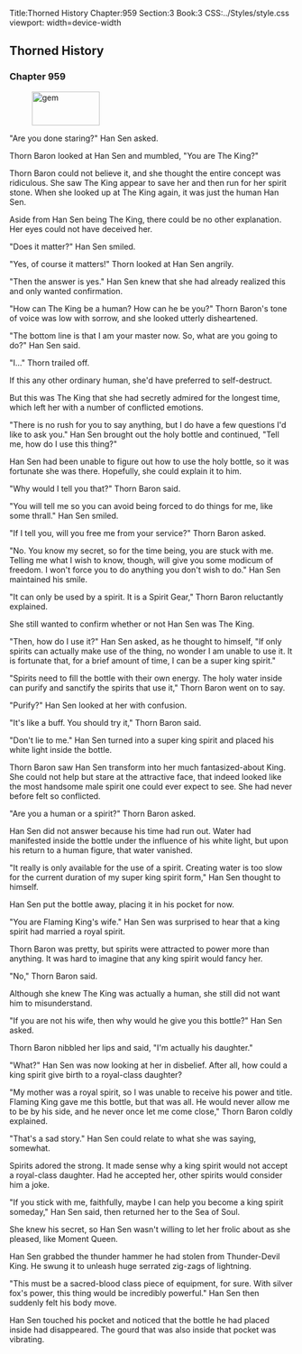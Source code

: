 Title:Thorned History 
Chapter:959 
Section:3 
Book:3 
CSS:../Styles/style.css 
viewport: width=device-width
  
## Thorned History
### Chapter 959 
<figure>
	<img src="../Images/gem.gif" alt="gem" id="gem" width="120" height="60" />
</figure>
  

  
  "Are you done staring?" Han Sen asked.

Thorn Baron looked at Han Sen and mumbled, "You are The King?"

Thorn Baron could not believe it, and she thought the entire concept was ridiculous. She saw The King appear to save her and then run for her spirit stone. When she looked up at The King again, it was just the human Han Sen.

Aside from Han Sen being The King, there could be no other explanation. Her eyes could not have deceived her.

"Does it matter?" Han Sen smiled.

"Yes, of course it matters!" Thorn looked at Han Sen angrily.

"Then the answer is yes." Han Sen knew that she had already realized this and only wanted confirmation.

"How can The King be a human? How can he be you?" Thorn Baron's tone of voice was low with sorrow, and she looked utterly disheartened.

"The bottom line is that I am your master now. So, what are you going to do?" Han Sen said.

"I..." Thorn trailed off.

If this any other ordinary human, she'd have preferred to self-destruct.

But this was The King that she had secretly admired for the longest time, which left her with a number of conflicted emotions.

"There is no rush for you to say anything, but I do have a few questions I'd like to ask you." Han Sen brought out the holy bottle and continued, "Tell me, how do I use this thing?"

Han Sen had been unable to figure out how to use the holy bottle, so it was fortunate she was there. Hopefully, she could explain it to him.

"Why would I tell you that?" Thorn Baron said.

"You will tell me so you can avoid being forced to do things for me, like some thrall." Han Sen smiled.

"If I tell you, will you free me from your service?" Thorn Baron asked.

"No. You know my secret, so for the time being, you are stuck with me. Telling me what I wish to know, though, will give you some modicum of freedom. I won't force you to do anything you don't wish to do." Han Sen maintained his smile.

"It can only be used by a spirit. It is a Spirit Gear," Thorn Baron reluctantly explained.

She still wanted to confirm whether or not Han Sen was The King.

"Then, how do I use it?" Han Sen asked, as he thought to himself, "If only spirits can actually make use of the thing, no wonder I am unable to use it. It is fortunate that, for a brief amount of time, I can be a super king spirit."

"Spirits need to fill the bottle with their own energy. The holy water inside can purify and sanctify the spirits that use it," Thorn Baron went on to say.

"Purify?" Han Sen looked at her with confusion.

"It's like a buff. You should try it," Thorn Baron said.

"Don't lie to me." Han Sen turned into a super king spirit and placed his white light inside the bottle.

Thorn Baron saw Han Sen transform into her much fantasized-about King. She could not help but stare at the attractive face, that indeed looked like the most handsome male spirit one could ever expect to see. She had never before felt so conflicted.

"Are you a human or a spirit?" Thorn Baron asked.

Han Sen did not answer because his time had run out. Water had manifested inside the bottle under the influence of his white light, but upon his return to a human figure, that water vanished.

"It really is only available for the use of a spirit. Creating water is too slow for the current duration of my super king spirit form," Han Sen thought to himself.

Han Sen put the bottle away, placing it in his pocket for now.

"You are Flaming King's wife." Han Sen was surprised to hear that a king spirit had married a royal spirit.

Thorn Baron was pretty, but spirits were attracted to power more than anything. It was hard to imagine that any king spirit would fancy her.

"No," Thorn Baron said.

Although she knew The King was actually a human, she still did not want him to misunderstand.

"If you are not his wife, then why would he give you this bottle?" Han Sen asked.

Thorn Baron nibbled her lips and said, "I'm actually his daughter."

"What?" Han Sen was now looking at her in disbelief. After all, how could a king spirit give birth to a royal-class daughter?

"My mother was a royal spirit, so I was unable to receive his power and title. Flaming King gave me this bottle, but that was all. He would never allow me to be by his side, and he never once let me come close," Thorn Baron coldly explained.

"That's a sad story." Han Sen could relate to what she was saying, somewhat.

Spirits adored the strong. It made sense why a king spirit would not accept a royal-class daughter. Had he accepted her, other spirits would consider him a joke.

"If you stick with me, faithfully, maybe I can help you become a king spirit someday," Han Sen said, then returned her to the Sea of Soul.

She knew his secret, so Han Sen wasn't willing to let her frolic about as she pleased, like Moment Queen.

Han Sen grabbed the thunder hammer he had stolen from Thunder-Devil King. He swung it to unleash huge serrated zig-zags of lightning.

"This must be a sacred-blood class piece of equipment, for sure. With silver fox's power, this thing would be incredibly powerful." Han Sen then suddenly felt his body move.

Han Sen touched his pocket and noticed that the bottle he had placed inside had disappeared. The gourd that was also inside that pocket was vibrating.
